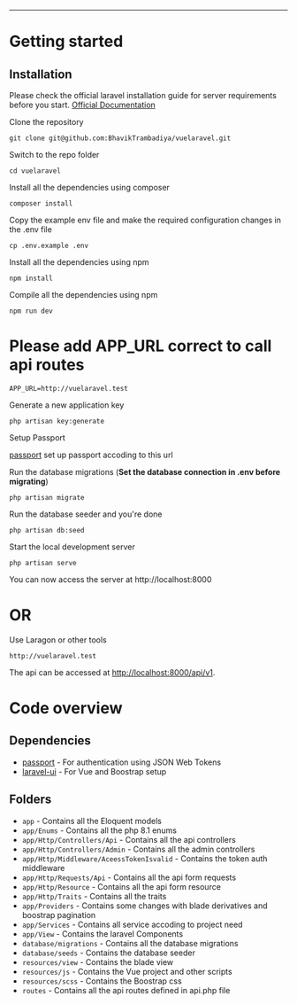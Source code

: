 
----------

# Getting started

## Installation

Please check the official laravel installation guide for server requirements before you start. [Official Documentation](https://laravel.com/docs/5.4/installation#installation)

Clone the repository

    git clone git@github.com:BhavikTrambadiya/vuelaravel.git

Switch to the repo folder

    cd vuelaravel

Install all the dependencies using composer

    composer install

Copy the example env file and make the required configuration changes in the .env file

    cp .env.example .env


Install all the dependencies using npm

    npm install

Compile all the dependencies using npm

    npm run dev

# Please add APP_URL correct to call api routes

    APP_URL=http://vuelaravel.test

Generate a new application key

    php artisan key:generate

Setup Passport 

[passport](https://laravel.com/docs/9.x/passport) set up passport accoding to this url

Run the database migrations (**Set the database connection in .env before migrating**)

    php artisan migrate

Run the database seeder and you're done

    php artisan db:seed

Start the local development server

    php artisan serve

You can now access the server at http://localhost:8000

# OR

Use Laragon or other tools 

    http://vuelaravel.test


The api can be accessed at [http://localhost:8000/api/v1](http://localhost:8000/api/v1).

# Code overview

## Dependencies

- [passport](https://laravel.com/docs/9.x/passport) - For authentication using JSON Web Tokens
- [laravel-ui](https://github.com/laravel/ui) - For Vue and Boostrap setup

## Folders

- `app` - Contains all the Eloquent models
- `app/Enums` - Contains all the php 8.1 enums
- `app/Http/Controllers/Api` - Contains all the api controllers
- `app/Http/Controllers/Admin` - Contains all the admin controllers
- `app/Http/Middleware/AceessTokenIsvalid` - Contains the token auth middleware
- `app/Http/Requests/Api` - Contains all the api form requests
- `app/Http/Resource` - Contains all the api form resource
- `app/Http/Traits` - Contains all the traits
- `app/Providers` - Contains some changes with blade derivatives and boostrap pagination
- `app/Services` - Contains all service accoding to project need
- `app/View` - Contains the laravel Components
- `database/migrations` - Contains all the database migrations
- `database/seeds` - Contains the database seeder
- `resources/view` - Contains the blade view
- `resources/js` - Contains the Vue project and other scripts
- `resources/scss` - Contains the Boostrap css
- `routes` - Contains all the api routes defined in api.php file